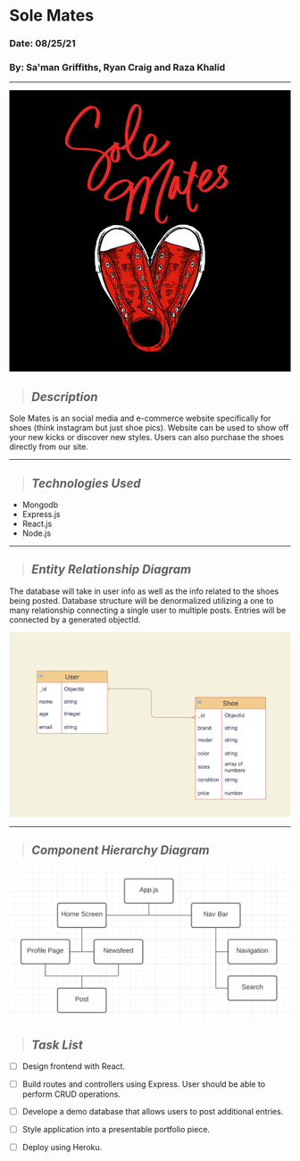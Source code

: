 # Sole Mates
### Date: 08/25/21
### By: Sa'man Griffiths, Ryan Craig and Raza Khalid
---

![SHOES](images/red.jpeg)
<!-- <img src="images/red.jpeg" alt="drawing" width="500"/> -->

>## *Description*

Sole Mates is an social media and e-commerce website specifically for shoes (think instagram but just shoe pics). Website can be used to show off your new kicks or discover new styles. Users can also purchase the shoes directly from our site.

---
>## *Technologies Used* 

<!-- The website project will utilize the technologies that make up the M.E.R.N stack. (MongoDB, Express.js, React.js, and Node.js) -->

* Mongodb
* Express.js
* React.js
* Node.js

<!-- ![](images/mern.jpeg) -->

---

>## *Entity Relationship Diagram*

The database will take in user info as well as the info related to the shoes being posted. Database structure will be denormalized utilizing a one to many relationship connecting a single user to multiple posts. Entries will be connected by a generated objectId. 

<!-- ![](images/erd.png) -->
<img src="images/erd.png" width="725" style = "text-align:center"/>

---
>## *Component Hierarchy Diagram*

![Component Hierarchy Diagram](images/comp.png)

>## *Task List*

- [ ] Design frontend with React.
- [ ] Build routes and controllers using Express. User should be able to perform CRUD operations.
- [ ] Develope a demo database that allows users to post additional entries.
- [ ] Style application into a presentable portfolio piece.
- [ ] Deploy using Heroku.



